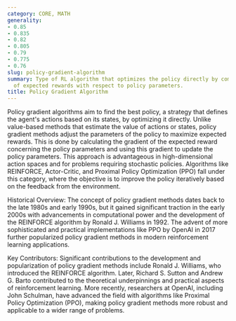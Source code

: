```yaml
---
category: CORE, MATH
generality:
- 0.85
- 0.835
- 0.82
- 0.805
- 0.79
- 0.775
- 0.76
slug: policy-gradient-algorithm
summary: Type of RL algorithm that optimizes the policy directly by computing gradients
  of expected rewards with respect to policy parameters.
title: Policy Gradient Algorithm
---
```


Policy gradient algorithms aim to find the best policy, a strategy that defines the agent's actions based on its states, by optimizing it directly. Unlike value-based methods that estimate the value of actions or states, policy gradient methods adjust the parameters of the policy to maximize expected rewards. This is done by calculating the gradient of the expected reward concerning the policy parameters and using this gradient to update the policy parameters. This approach is advantageous in high-dimensional action spaces and for problems requiring stochastic policies. Algorithms like REINFORCE, Actor-Critic, and Proximal Policy Optimization (PPO) fall under this category, where the objective is to improve the policy iteratively based on the feedback from the environment.

Historical Overview:
The concept of policy gradient methods dates back to the late 1980s and early 1990s, but it gained significant traction in the early 2000s with advancements in computational power and the development of the REINFORCE algorithm by Ronald J. Williams in 1992. The advent of more sophisticated and practical implementations like PPO by OpenAI in 2017 further popularized policy gradient methods in modern reinforcement learning applications.

Key Contributors:
Significant contributions to the development and popularization of policy gradient methods include Ronald J. Williams, who introduced the REINFORCE algorithm. Later, Richard S. Sutton and Andrew G. Barto contributed to the theoretical underpinnings and practical aspects of reinforcement learning. More recently, researchers at OpenAI, including John Schulman, have advanced the field with algorithms like Proximal Policy Optimization (PPO), making policy gradient methods more robust and applicable to a wider range of problems.